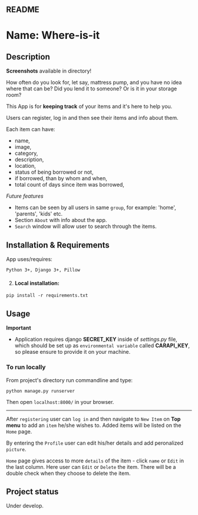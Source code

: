 ## README


# Name: Where-is-it


## Description
**Screenshots** available in directory!

How often do you look for, let say, 
mattress pump, and you have no idea where that can be? 
Did you lend it to someone?
Or is it in your storage room?

This App is for **keeping track** of your items and it's here to help you.
 
Users can register, log in and then see their items and info about them.

Each item can have:
- name,
- image,
- category,
- description, 
- location,
- status of being borrowed or not,
- if borrowed, than by whom and when,
- total count of days since item was borrowed,

*Future features*
- Items can be seen by all users in same `group`, for example: 'home', 'parents', 'kids' etc.
- Section `About` with info about the app.
- `Search` window will allow user to search through the items.



## Installation & Requirements

App uses/requires:
```
Python 3+, Django 3+, Pillow
```
 

2) #### Local installation:

```
pip install -r requirements.txt
```


## Usage

**Important** 
- Application requires django **SECRET_KEY** inside of *settings.py* file, which should be set up 
as `environmental variable` called **CARAPI_KEY**, so please ensure to provide it on your machine.

### To run locally

From project's directory run commandline and type:
```
python manage.py runserver
```

Then open `localhost:8000/` in your browser.

---

After `registering` user can `log in` and then navigate to `New Item` on **Top menu** to add an `item` he/she wishes to.
Added items will be listed on the `Home` page. 

By entering the `Profile` user can edit his/her details and add peronalized `picture`.

`Home` page gives access to more `details` of the item - click `name` or `Edit` in the last column.
Here user can `Edit` or `Delete` the item. There will be a double check when they choose to delete the item.


## Project status
Under develop.